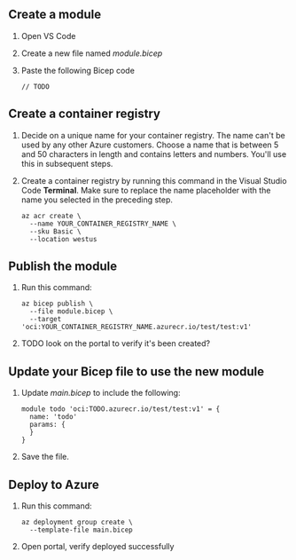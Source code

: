 ## Create a module

1. Open VS Code

1. Create a new file named *module.bicep*

1. Paste the following Bicep code

   ```bicep
   // TODO
   ```

## Create a container registry

1. Decide on a unique name for your container registry. The name can't be used by any other Azure customers. Choose a name that is between 5 and 50 characters in length and contains letters and numbers. You'll use this in subsequent steps.

1. Create a container registry by running this command in the Visual Studio Code **Terminal**. Make sure to replace the name placeholder with the name you selected in the preceding step.

   ```azurecli
   az acr create \
     --name YOUR_CONTAINER_REGISTRY_NAME \
     --sku Basic \
     --location westus
   ```

## Publish the module

1. Run this command:

   ```azurecli
   az bicep publish \
     --file module.bicep \
     --target 'oci:YOUR_CONTAINER_REGISTRY_NAME.azurecr.io/test/test:v1'
   ```

1. TODO look on the portal to verify it's been created?

## Update your Bicep file to use the new module

1. Update *main.bicep* to include the following:

   ```bicep
   module todo 'oci:TODO.azurecr.io/test/test:v1' = {
     name: 'todo'
     params: {
     }
   }
   ```

1. Save the file.

## Deploy to Azure

1. Run this command:

   ```azurecli
   az deployment group create \
     --template-file main.bicep
   ```

1. Open portal, verify deployed successfully
